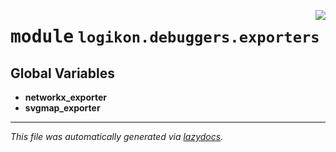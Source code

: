 <!-- markdownlint-disable -->

<a href="https://github.com/logikon-ai/logikon/blob/main/src/logikon/debuggers/exporters/__init__.py"><img align="right" style="float:right;" src="https://img.shields.io/badge/-source-cccccc?style=flat-square"></a>

# <kbd>module</kbd> `logikon.debuggers.exporters`




**Global Variables**
---------------
- **networkx_exporter**
- **svgmap_exporter**




---

_This file was automatically generated via [lazydocs](https://github.com/ml-tooling/lazydocs)._
